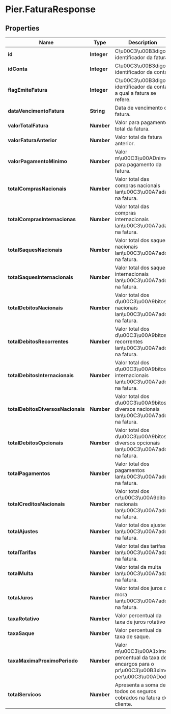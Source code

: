 # Pier.FaturaResponse

## Properties
Name | Type | Description | Notes
------------ | ------------- | ------------- | -------------
**id** | **Integer** | C\u00C3\u00B3digo identificador da fatura. | [optional] 
**idConta** | **Integer** | C\u00C3\u00B3digo identificador da conta. | [optional] 
**flagEmiteFatura** | **Integer** | C\u00C3\u00B3digo identificador da conta a qual a fatura se refere. | [optional] 
**dataVencimentoFatura** | **String** | Data de vencimento da fatura. | [optional] 
**valorTotalFatura** | **Number** | Valor para pagamento total da fatura. | [optional] 
**valorFaturaAnterior** | **Number** | Valor total da fatura anterior. | [optional] 
**valorPagamentoMinimo** | **Number** | Valor m\u00C3\u00ADnimo para pagamento da fatura. | [optional] 
**totalComprasNacionais** | **Number** | Valor total das compras nacionais lan\u00C3\u00A7adas na fatura. | [optional] 
**totalComprasInternacionas** | **Number** | Valor total das compras internacionais lan\u00C3\u00A7adas na fatura. | [optional] 
**totalSaquesNacionais** | **Number** | Valor total dos saques nacionais lan\u00C3\u00A7ados na fatura. | [optional] 
**totalSaquesInternacionais** | **Number** | Valor total dos saques internacionais lan\u00C3\u00A7ados na fatura. | [optional] 
**totalDebitosNacionais** | **Number** | Valor total dos d\u00C3\u00A9bitos nacionais lan\u00C3\u00A7ados na fatura. | [optional] 
**totalDebitosRecorrentes** | **Number** | Valor total dos d\u00C3\u00A9bitos recorrentes lan\u00C3\u00A7ados na fatura. | [optional] 
**totalDebitosInternacionais** | **Number** | Valor total dos d\u00C3\u00A9bitos internacionais lan\u00C3\u00A7ados na fatura. | [optional] 
**totalDebitosDiversosNacionais** | **Number** | Valor total dos d\u00C3\u00A9bitos diversos nacionais lan\u00C3\u00A7ados na fatura. | [optional] 
**totalDebitosOpcionais** | **Number** | Valor total dos d\u00C3\u00A9bitos diversos opcionais lan\u00C3\u00A7ados na fatura. | [optional] 
**totalPagamentos** | **Number** | Valor total dos pagamentos lan\u00C3\u00A7ados na fatura. | [optional] 
**totalCreditosNacionais** | **Number** | Valor total dos cr\u00C3\u00A9ditos nacionais lan\u00C3\u00A7ados na fatura. | [optional] 
**totalAjustes** | **Number** | Valor total dos ajustes lan\u00C3\u00A7ados na fatura. | [optional] 
**totalTarifas** | **Number** | Valor total das tarifas lan\u00C3\u00A7adas na fatura. | [optional] 
**totalMulta** | **Number** | Valor total da multa lan\u00C3\u00A7ada na fatura. | [optional] 
**totalJuros** | **Number** | Valor total dos juros de mora lan\u00C3\u00A7ados na fatura. | [optional] 
**taxaRotativo** | **Number** | Valor percentual da taxa de juros rotativos. | [optional] 
**taxaSaque** | **Number** | Valor percentual da taxa de saque. | [optional] 
**taxaMaximaProximoPeriodo** | **Number** | Valor m\u00C3\u00A1ximo percentual da taxa de encargos para o pr\u00C3\u00B3ximo per\u00C3\u00ADodo. | [optional] 
**totalServicos** | **Number** | Apresenta a soma de todos os seguros cobrados na fatura do cliente. | 


